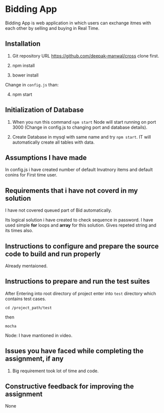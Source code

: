 Bidding App
================

Bidding App is web application in which users can exchange itmes with each other by selling and buying in Real Time.


Installation
-------

1. Git repository URL https://github.com/deepak-manwal/cross clone first.

2. npm install 

3. bower install

Change in `config.js` than:

4. npm start 


Initialization of Database
-------


1. When you run this command `npm start` Node will start running on port 3000 (Change in config.js to changing port and database details).

2. Create Database in mysql with same name and try `npm start`. IT will automatically create all tables with data.

Assumptions I have made
-------

In config.js i have created number of default Invatnory items and default conins for First time user.


Requirements that i have not coverd in my solution
-------
I have not covered queued part of Bid automatically.


Its logical solution i have created to check sequence in password. I have used simple **for** loops and **array** for this solution. Gives repeted string and its times also.

Instructions to configure and prepare the source code to build and run properly
--------

Already mentaioned.


Instructions to prepare and run the test suites
---------

After Entering into root directory of project enter into `test` directory which contains test cases. 

`cd /project_path/test`

then

`mocha`

Node: I have mantioned in video.



Issues you have faced while completing the assignment, if any
-------

1. Big requirement took lot of time and code.



Constructive feedback for improving the assignment
-------

None





